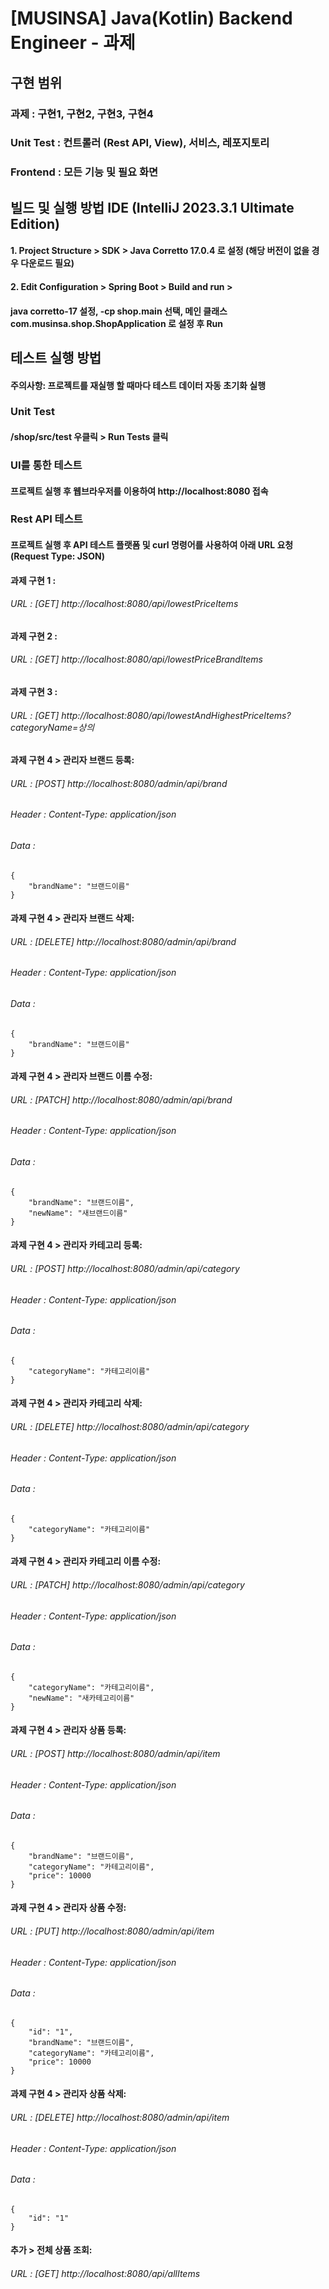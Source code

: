 # [MUSINSA] Java(Kotlin) Backend Engineer - 과제
## 구현 범위
### 과제 : 구현1, 구현2, 구현3, 구현4
### Unit Test : 컨트롤러 (Rest API, View), 서비스, 레포지토리 
### Frontend : 모든 기능 및 필요 화면

## 빌드 및 실행 방법 IDE (IntelliJ 2023.3.1 Ultimate Edition)
#### 1. Project Structure > SDK > Java Corretto 17.0.4 로 설정 (해당 버전이 없을 경우 다운로드 필요)
#### 2. Edit Configuration > Spring Boot > Build and run > 
#### java corretto-17 설정, -cp shop.main 선택, 메인 클래스 com.musinsa.shop.ShopApplication 로 설정 후 Run

## 테스트 실행 방법
#### 주의사항: 프로젝트를 재실행 할 때마다 테스트 데이터 자동 초기화 실행
### Unit Test
#### /shop/src/test 우클릭 > Run Tests 클릭
### UI를 통한 테스트
#### 프로젝트 실행 후 웹브라우저를 이용하여 http://localhost:8080 접속
### Rest API 테스트
#### 프로젝트 실행 후 API 테스트 플랫폼 및 curl 명령어를 사용하여 아래 URL 요청 (Request Type: JSON)
#### 과제 구현 1 :
###### URL : [GET] http://localhost:8080/api/lowestPriceItems
#### 과제 구현 2 :
###### URL : [GET] http://localhost:8080/api/lowestPriceBrandItems
#### 과제 구현 3 :
###### URL : [GET] http://localhost:8080/api/lowestAndHighestPriceItems?categoryName=상의
#### 과제 구현 4 > 관리자 브랜드 등록:
###### URL : [POST] http://localhost:8080/admin/api/brand
###### Header : Content-Type: application/json
###### Data :
````
{
    "brandName": "브랜드이름"
}
````
#### 과제 구현 4 > 관리자 브랜드 삭제:
###### URL : [DELETE] http://localhost:8080/admin/api/brand
###### Header : Content-Type: application/json
###### Data :
````
{
    "brandName": "브랜드이름"
}
````
#### 과제 구현 4 > 관리자 브랜드 이름 수정:
###### URL : [PATCH] http://localhost:8080/admin/api/brand
###### Header : Content-Type: application/json
###### Data :
````
{
    "brandName": "브랜드이름",
    "newName": "새브랜드이름"
}
````
#### 과제 구현 4 > 관리자 카테고리 등록:
###### URL : [POST] http://localhost:8080/admin/api/category
###### Header : Content-Type: application/json
###### Data :
````
{
    "categoryName": "카테고리이름"
}
````
#### 과제 구현 4 > 관리자 카테고리 삭제:
###### URL : [DELETE] http://localhost:8080/admin/api/category
###### Header : Content-Type: application/json
###### Data :
````
{
    "categoryName": "카테고리이름"
}
````
#### 과제 구현 4 > 관리자 카테고리 이름 수정:
###### URL : [PATCH] http://localhost:8080/admin/api/category
###### Header : Content-Type: application/json
###### Data :
````
{
    "categoryName": "카테고리이름",
    "newName": "새카테고리이름"
}
````
#### 과제 구현 4 > 관리자 상품 등록:
###### URL : [POST] http://localhost:8080/admin/api/item
###### Header : Content-Type: application/json
###### Data :
````
{
    "brandName": "브랜드이름",
    "categoryName": "카테고리이름",
    "price": 10000
}
````
#### 과제 구현 4 > 관리자 상품 수정:
###### URL : [PUT] http://localhost:8080/admin/api/item
###### Header : Content-Type: application/json
###### Data :
````
{
    "id": "1",
    "brandName": "브랜드이름",
    "categoryName": "카테고리이름",
    "price": 10000
}
````
#### 과제 구현 4 > 관리자 상품 삭제:
###### URL : [DELETE] http://localhost:8080/admin/api/item
###### Header : Content-Type: application/json
###### Data :
````
{
    "id": "1"
}
````
#### 추가 > 전체 상품 조회:
###### URL : [GET] http://localhost:8080/api/allItems

